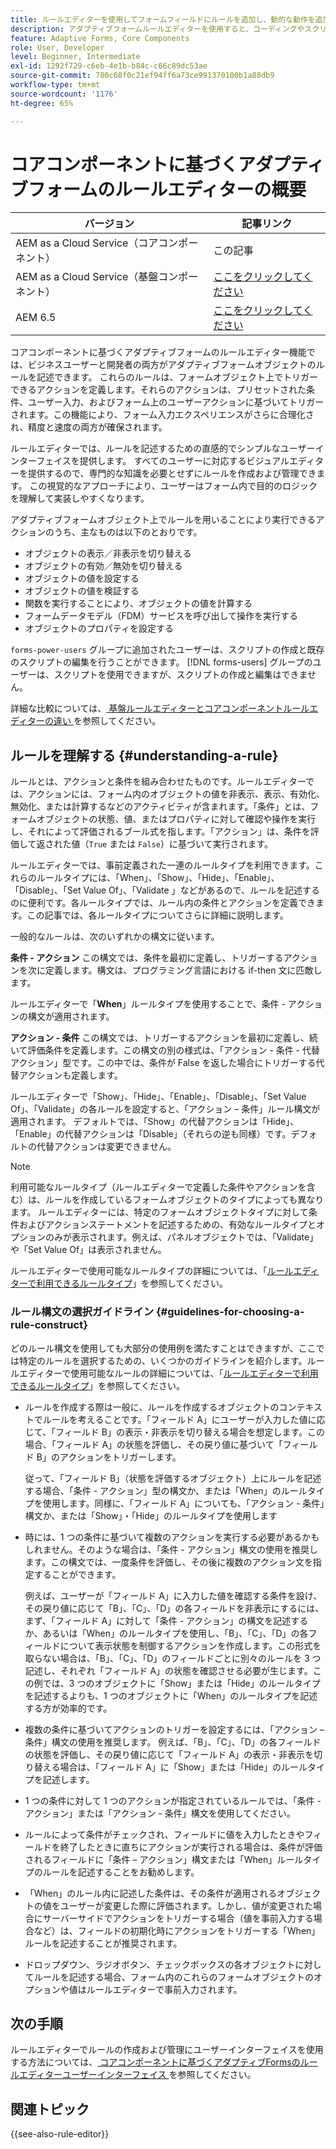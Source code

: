 ```yaml
---
title: ルールエディターを使用してフォームフィールドにルールを追加し、動的な動作を追加し、コアコンポーネントに基づいてアダプティブフォームに複雑なロジックを構築する方法
description: アダプティブフォームルールエディターを使用すると、コーディングやスクリプトの作成を行わずに、動的な動作を追加し、複雑なロジックをフォームに組み込むことができます。
feature: Adaptive Forms, Core Components
role: User, Developer
level: Beginner, Intermediate
exl-id: 1292f729-c6eb-4e1b-b84c-c66c89dc53ae
source-git-commit: 780c68f0c21ef94ff6a73ce991370100b1a88db9
workflow-type: tm+mt
source-wordcount: '1176'
ht-degree: 65%

---
```



# コアコンポーネントに基づくアダプティブフォームのルールエディターの概要

| バージョン | 記事リンク |
| -------- | ---------------------------- |
| AEM as a Cloud Service（コアコンポーネント） | この記事 |
| AEM as a Cloud Service（基盤コンポーネント） | [ここをクリックしてください](/help/forms/rule-editor.md) |
| AEM 6.5 | [ここをクリックしてください](https://experienceleague.adobe.com/docs/experience-manager-65/forms/adaptive-forms-advanced-authoring/template-editor.html?lang=ja) |

コアコンポーネントに基づくアダプティブフォームのルールエディター機能では、ビジネスユーザーと開発者の両方がアダプティブフォームオブジェクトのルールを記述できます。 これらのルールは、フォームオブジェクト上でトリガーできるアクションを定義します。それらのアクションは、プリセットされた条件、ユーザー入力、およびフォーム上のユーザーアクションに基づいてトリガーされます。この機能により、フォーム入力エクスペリエンスがさらに合理化され、精度と速度の両方が確保されます。

ルールエディターでは、ルールを記述するための直感的でシンプルなユーザーインターフェイスを提供します。 すべてのユーザーに対応するビジュアルエディターを提供するので、専門的な知識を必要とせずにルールを作成および管理できます。 この視覚的なアプローチにより、ユーザーはフォーム内で目的のロジックを理解して実装しやすくなります。

アダプティブフォームオブジェクト上でルールを用いることにより実行できるアクションのうち、主なものは以下のとおりです。

* オブジェクトの表示／非表示を切り替える
* オブジェクトの有効／無効を切り替える
* オブジェクトの値を設定する
* オブジェクトの値を検証する
* 関数を実行することにより、オブジェクトの値を計算する
* フォームデータモデル（FDM）サービスを呼び出して操作を実行する
* オブジェクトのプロパティを設定する

<!-- Rule editor replaces the scripting capabilities in [!DNL Experience Manager 6.1 Forms] and earlier releases. However, your existing scripts are preserved in the new rule editor. For more information about working with existing scripts in the rule editor, see [Impact of rule editor on existing scripts](rule-editor.md#p-impact-of-rule-editor-on-existing-scripts-p). -->

`forms-power-users` グループに追加されたユーザーは、スクリプトの作成と既存のスクリプトの編集を行うことができます。 [!DNL forms-users] グループのユーザーは、スクリプトを使用できますが、スクリプトの作成と編集はできません。

詳細な比較については、[ 基盤ルールエディターとコアコンポーネントルールエディターの違い ](/help/forms/rule-editor-core-components-difference-tables.md) を参照してください。

<!--
## Difference between Rule editor in Core Components and Rule Editor in Foundation Components

{{rule-editor-diff}}

>[!NOTE]
>
> To see how to create and use custom functions in detail, refer to [Custom functions in Adaptive Forms (Core Components)](/help/forms/create-and-use-custom-functions.md) article.

-->

## ルールを理解する {#understanding-a-rule}

ルールとは、アクションと条件を組み合わせたものです。ルールエディターでは、アクションには、フォーム内のオブジェクトの値を非表示、表示、有効化、無効化、または計算するなどのアクティビティが含まれます。「条件」とは、フォームオブジェクトの状態、値、またはプロパティに対して確認や操作を実行し、それによって評価されるブール式を指します。「アクション」は、条件を評価して返された値（`True` または `False`）に基づいて実行されます。

ルールエディターでは、事前定義された一連のルールタイプを利用できます。これらのルールタイプには、「When」、「Show」、「Hide」、「Enable」、「Disable」、「Set Value Of」、「Validate 」などがあるので、ルールを記述するのに便利です。各ルールタイプでは、ルール内の条件とアクションを定義できます。この記事では、各ルールタイプについてさらに詳細に説明します。

一般的なルールは、次のいずれかの構文に従います。

**条件 - アクション** この構文では、条件を最初に定義し、トリガーするアクションを次に定義します。構文は、プログラミング言語における if-then 文に匹敵します。

ルールエディターで「**When**」ルールタイプを使用することで、条件 - アクションの構文が適用されます。

**アクション - 条件** この構文では、トリガーするアクションを最初に定義し、続いて評価条件を定義します。この構文の別の様式は、「アクション - 条件 - 代替アクション」型です。この中では、条件が False を返した場合にトリガーする代替アクションも定義します。

ルールエディターで「Show」、「Hide」、「Enable」、「Disable」、「Set Value Of」、「Validate」の各ルールを設定すると、「アクション – 条件」ルール構文が適用されます。 デフォルトでは、「Show」の代替アクションは「Hide」、「Enable」の代替アクションは「Disable」（それらの逆も同様）です。デフォルトの代替アクションは変更できません。

>[!NOTE]
>
>利用可能なルールタイプ（ルールエディターで定義した条件やアクションを含む）は、ルールを作成しているフォームオブジェクトのタイプによっても異なります。 ルールエディターには、特定のフォームオブジェクトタイプに対して条件およびアクションステートメントを記述するための、有効なルールタイプとオプションのみが表示されます。例えば、パネルオブジェクトでは、「Validate」や「Set Value Of」は表示されません。

ルールエディターで使用可能なルールタイプの詳細については、「[ルールエディターで利用できるルールタイプ](rule-editor.md#p-available-rule-types-in-rule-editor-p)」を参照してください。

### ルール構文の選択ガイドライン {#guidelines-for-choosing-a-rule-construct}

どのルール構文を使用しても大部分の使用例を満たすことはできますが、ここでは特定のルールを選択するための、いくつかのガイドラインを紹介します。ルールエディターで使用可能なルールの詳細については、「[ルールエディターで利用できるルールタイプ](rule-editor.md#p-available-rule-types-in-rule-editor-p)」を参照してください。

* ルールを作成する際は一般に、ルールを作成するオブジェクトのコンテキストでルールを考えることです。「フィールド A」にユーザーが入力した値に応じて、「フィールド B」の表示・非表示を切り替える場合を想定します。この場合、「フィールド A」の状態を評価し、その戻り値に基づいて「フィールド B」のアクションをトリガーします。

  従って、「フィールド B」（状態を評価するオブジェクト）上にルールを記述する場合、「条件 - アクション」型の構文か、または「When」のルールタイプを使用します。同様に、「フィールド A」についても、「アクション - 条件」構文か、または「Show」・「Hide」のルールタイプを使用します

* 時には、1 つの条件に基づいて複数のアクションを実行する必要があるかもしれません。そのような場合は、「条件 - アクション」構文の使用を推奨します。この構文では、一度条件を評価し、その後に複数のアクション文を指定することができます。

  例えば、ユーザーが「フィールド A」に入力した値を確認する条件を設け、その戻り値に応じて「B」、「C」、「D」の各フィールドを非表示にするには、まず、「フィールド A」に対して「条件 - アクション」の構文を記述するか、あるいは「When」のルールタイプを使用し、「B」、「C」、「D」の各フィールドについて表示状態を制御するアクションを作成します。この形式を取らない場合は、「B」、「C」、「D」のフィールドごとに別々のルールを 3 つ記述し、それぞれ「フィールド A」の状態を確認させる必要が生じます。この例では、3 つのオブジェクトに「Show」または「Hide」のルールタイプを記述するよりも、1 つのオブジェクトに「When」のルールタイプを記述する方が効率的です。

* 複数の条件に基づいてアクションのトリガーを設定するには、「アクション – 条件」構文の使用を推奨します。 例えば、「B」、「C」、「D」の各フィールドの状態を評価し、その戻り値に応じて「フィールド A」の表示・非表示を切り替える場合は、「フィールド A」に「Show」または「Hide」のルールタイプを記述します。
* 1 つの条件に対して 1 つのアクションが指定されているルールでは、「条件 - アクション」または「アクション - 条件」構文を使用してください。
* ルールによって条件がチェックされ、フィールドに値を入力したときやフィールドを終了したときに直ちにアクションが実行される場合は、条件が評価されるフィールドに「条件 – アクション」構文または「When」ルールタイプのルールを記述することをお勧めします。
* 「When」のルール内に記述した条件は、その条件が適用されるオブジェクトの値をユーザーが変更した際に評価されます。しかし、値が変更された場合にサーバーサイドでアクションをトリガーする場合（値を事前入力する場合など）は、フィールドの初期化時にアクションをトリガーする「When」ルールを記述することが推奨されます。
* ドロップダウン、ラジオボタン、チェックボックスの各オブジェクトに対してルールを記述する場合、フォーム内のこれらのフォームオブジェクトのオプションや値はルールエディターで事前入力されます。

## 次の手順

ルールエディターでルールの作成および管理にユーザーインターフェイスを使用する方法については、[ コアコンポーネントに基づくアダプティブFormsのルールエディターユーザーインターフェイス ](/help/forms/rule-editor-core-components-user-interface.md) を参照してください。

## 関連トピック

{{see-also-rule-editor}}